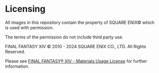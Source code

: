 # Licensing
All images in this repository contain the property of SQUARE ENIX© which is used with permission.

The terms of the permission do not include third party use.

FINAL FANTASY XIV © 2010 - 2024 SQUARE ENIX CO., LTD. All Rights Reserved.

Please see [FINAL FANTASY® XIV - Materials Usage License](https://support.na.square-enix.com/rule.php?id=5382&tag=authc) for further information.
